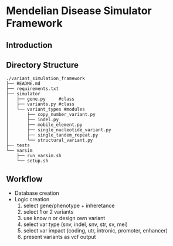 # Mendelian Disease Simulator Framework 

## Introduction 



## Directory Structure 

```
./variant_simulation_framework
├── README.md
├── requirements.txt
├── simulator
│   ├── gene.py     #class
│   ├── variants.py #class
│   └── variant_types #modules 
│       ├── copy_number_variant.py
│       ├── indel.py
│       ├── mobile_element.py
│       ├── single_nucleotide_variant.py
│       ├── single_tandem_repeat.py
│       └── structural_variant.py
├── tests
└── varsim
    ├── run_varsim.sh
    └── setup.sh

```

## Workflow

- Database creation
- Logic creation 
  1. select gene/phenotype + inheretance 
  2. select 1 or 2 variants
  3. use know n or design own variant 
  4. select var type (snv, indel, snv, str, sv, mei)
  5. select var impact (coding, utr, intronic, promoter, enhancer)
  6. present variants as vcf output 